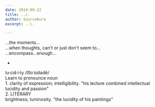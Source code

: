 ```yaml
---
date: 2019-09-22
title: ../.
author: SourceAura
excerpt: ..\.

---
```


...the moments...  
...when thoughts, can't or just don't seem to...  
...encompass...enough...

- 

lu·cid·i·ty
/lo͞oˈsidədē/  
Learn to pronounce
noun  
1.
clarity of expression; intelligibility.
"his lecture combined intellectual lucidity and passion"  
2.
LITERARY  
brightness; luminosity.
"the lucidity of his paintings"
